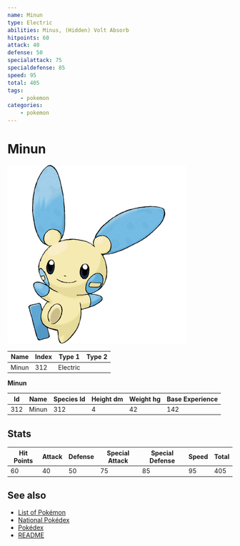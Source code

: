 ```yaml
---
name: Minun
type: Electric
abilities: Minus, (Hidden) Volt Absorb
hitpoints: 60
attack: 40
defense: 50
specialattack: 75
specialdefense: 85
speed: 95
total: 405
tags:
    - pokemon
categories:
    - pokemon
---
```


# Minun


![Minun](images/312.png)

| **Name** | **Index** | **Type 1** | **Type 2** |
|----|----|----|----|
| Minun | 312 | Electric  |  |

**Minun** 




| **Id** | **Name** | **Species Id** | **Height dm** | **Weight hg** | **Base Experience** |
|--------|----------|----------------|------------|------------|---------------------|
| 312 | Minun | 312 | 4 | 42 | 142 |



## Stats

| **Hit Points** | **Attack** | **Defense** | **Special Attack** | **Special Defense** | **Speed** | **Total** |
|----------------|------------|-------------|--------------------|---------------------|-----------|-----------|
| 60 | 40 | 50 | 75 | 85 | 95 | 405 |

## See also

- [List of Pokémon](../pokemon.md)
- [National Pokédex](../national_pokedex.md)
- [Pokédex](../pokedex.md)
- [README](../README.md)
